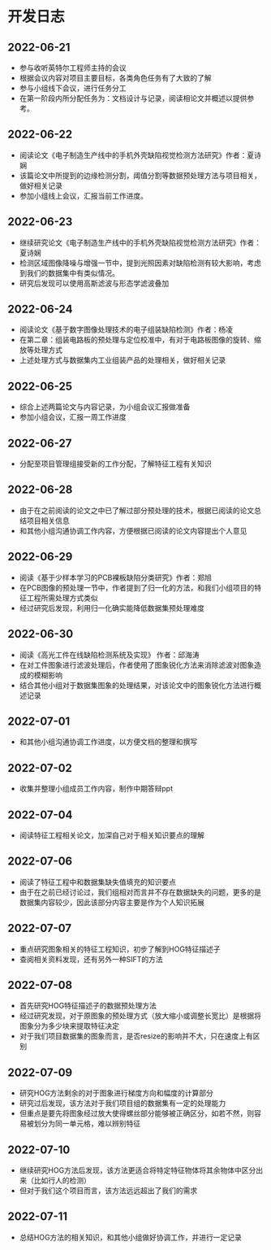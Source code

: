 # 开发日志

## 2022-06-21

+ 参与收听英特尔工程师主持的会议
+ 根据会议内容对项目主要目标，各类角色任务有了大致的了解
+ 参与小组线下会议，进行任务分工
+ 在第一阶段内所分配任务为：文档设计与记录，阅读相论文并概述以提供参考。

## 2022-06-22

+ 阅读论文《电子制造生产线中的手机外壳缺陷视觉检测方法研究》作者：夏诗娴
+ 该篇论文中所提到的边缘检测分割，阈值分割等数据预处理方法与项目相关，做好相关记录
+ 参加小组线上会议，汇报当前工作进度。

## 2022-06-23

+ 继续研究论文《电子制造生产线中的手机外壳缺陷视觉检测方法研究》作者：夏诗娴
+ 检测区域图像降噪与增强一节中，提到光照因素对缺陷检测有较大影响，考虑到我们的数据集中有类似情况。
+ 研究后发现可以使用高斯滤波与形态学滤波叠加

## 2022-06-24

+ 阅读论文《基于数字图像处理技术的电子组装缺陷检测》作者：杨凌
+ 在第二章：组装电路板的预处理与定位校准中，有对于电路板图像的旋转、缩放等处理方式
+ 上述处理方式与数据集内工业组装产品的处理相关，做好相关记录

## 2022-06-25

+ 综合上述两篇论文与内容记录，为小组会议汇报做准备
+ 参加小组会议，汇报一周工作进度

## 2022-06-27

+ 分配至项目管理组接受新的工作分配，了解特征工程有关知识

## 2022-06-28

+ 由于在之前阅读的论文之中已了解过部分预处理的技术，根据已阅读的论文总结项目相关信息
+ 和其他小组沟通协调工作内容，方便根据已阅读的论文内容提出个人意见

## 2022-06-29

+ 阅读《基于少样本学习的PCB裸板缺陷分类研究》作者：郑旭
+ 在PCB图像的预处理一节中，作者提到了归一化的方法，和我们小组项目的特征工程所需处理方式类似
+ 经过研究后发现，利用归一化确实能降低数据集预处理难度

## 2022-06-30

+ 阅读《高光工件在线缺陷检测系统及实现》 作者：邱海涛
+ 在对工件图象进行滤波处理后，作者使用了图象锐化方法来消除滤波对图象造成的模糊影响
+ 结合其他小组对于数据集图象的处理结果，对该论文中的图象锐化方法进行概述记录

## 2022-07-01

+ 和其他小组沟通协调工作进度，以方便文档的整理和撰写

## 2022-07-02

+ 收集并整理小组成员工作内容，制作中期答辩ppt

## 2022-07-04

+ 阅读特征工程相关论文，加深自己对于相关知识要点的理解

## 2022-07-06

+ 阅读了特征工程中和数据集缺失值填充的知识要点
+ 由于在之前已经讨论过，我们组相对而言并不存在数据缺失的问题，更多的是数据集内容较少，因此该部分内容主要是作为个人知识拓展

## 2022-07-07

+ 重点研究图象相关的特征工程知识，初步了解到HOG特征描述子
+ 查阅相关资料发现，还有另外一种SIFT的方法

## 2022-07-08

+ 首先研究HOG特征描述子的数据预处理方法
+ 经过研究发现，对于原图象的预处理方式（放大缩小或调整长宽比）是根据将图象分为多少块来提取特征决定
+ 对于我们项目数据集的图象而言，是否resize的影响并不大，只在速度上有区别

## 2022-07-09

+ 研究HOG方法剩余的对于图象进行梯度方向和幅度的计算部分
+ 研究过后发现，该方法对于我们项目组的数据集有一定的处理能力
+ 但重点是要先将图象经过放大使得螺丝部分能够被正确区分，如若不然，则容易被划分为同一单元格，难以辨别特征

## 2022-07-10

+ 继续研究HOG方法后发现，该方法更适合将特定特征物体将其余物体中区分出来（比如行人的检测）
+ 但对于我们这个项目而言，该方法远远超出了我们的需求

## 2022-07-11

+ 总结HOG方法的相关知识，和其他小组做好协调工作，并进行一定记录
